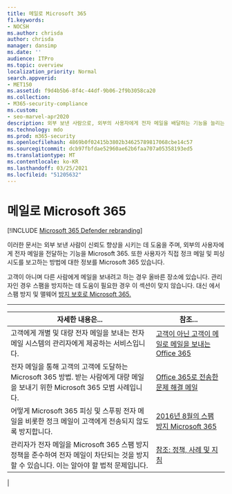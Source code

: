 ```yaml
---
title: 메일로 Microsoft 365
f1.keywords:
- NOCSH
ms.author: chrisda
author: chrisda
manager: dansimp
ms.date: ''
audience: ITPro
ms.topic: overview
localization_priority: Normal
search.appverid:
- MET150
ms.assetid: f9d4b5b6-8f4c-44df-9b06-2f9b3058ca20
ms.collection:
- M365-security-compliance
ms.custom:
- seo-marvel-apr2020
description: 외부 보낸 사람으로, 외부의 사용자에게 전자 메일을 배달하는 기능을 늘리는 방법을 Microsoft 365. 또한 외부 사용자로 피싱 & 정크 메일 메시지를 보고하는 방법도 학습합니다.
ms.technology: mdo
ms.prod: m365-security
ms.openlocfilehash: 4869b0f02415b3802b34625789817068cbe14c57
ms.sourcegitcommit: dcb97fbfdae52960ae62b6faa707a05358193ed5
ms.translationtype: MT
ms.contentlocale: ko-KR
ms.lasthandoff: 03/25/2021
ms.locfileid: "51205632"
---
```

# <a name="sending-mail-to-microsoft-365"></a>메일로 Microsoft 365

[!INCLUDE [Microsoft 365 Defender rebranding](../includes/microsoft-defender-for-office.md)]


이러한 문서는 외부 보낸 사람이 신뢰도 향상을 시키는 데 도움을 주며, 외부의 사용자에게 전자 메일을 전달하는 기능을 Microsoft 365. 또한 사용자가 직접 정크 메일 및 피싱 시도를 보고하는 방법에 대한 정보를 Microsoft 365 있습니다.

고객이 아니며 다른 사람에게 메일을 보내려고 하는 경우 올바른 장소에 있습니다. 관리자인 경우 스팸을 방지하는 데 도움이 필요한 경우 이 섹션이 맞지 않습니다. 대신 에서 스팸 방지 및 맬웨어 [방지 보호로 Microsoft 365.](anti-spam-and-anti-malware-protection.md)

****

|자세한 내용은...|참조...|
|---|---|
|고객에게 개별 및 대량 전자 메일을 보내는 전자 메일 시스템의 관리자에게 제공하는 서비스입니다.|[고객이 아닌 고객이 메일로 메일을 보내는 Office 365](services-for-non-customers.md)|
|전자 메일을 통해 고객의 고객에 도달하는 Microsoft 365 방법. 받는 사람에게 대량 메일을 보내기 위한 Microsoft 365 모범 사례입니다.|[Office 365로 전송한 문제 해결 메일](troubleshooting-mail-sent-to-office-365.md)|
|어떻게 Microsoft 365 피싱 및 스푸핑 전자 메일을 비롯한 정크 메일이 고객에게 전송되지 않도록 방지합니다.|[2016년 8월의 스팸 방지 Microsoft 365](anti-spam-protection.md)|
|관리자가 전자 메일을 Microsoft 365 스팸 방지 정책을 준수하여 전자 메일이 차단되는 것을 방지할 수 있습니다. 이는 알아야 할 법적 문제입니다.|[참조: 정책, 사례 및 지침](reference-policies-practices-and-guidelines.md)|
|
